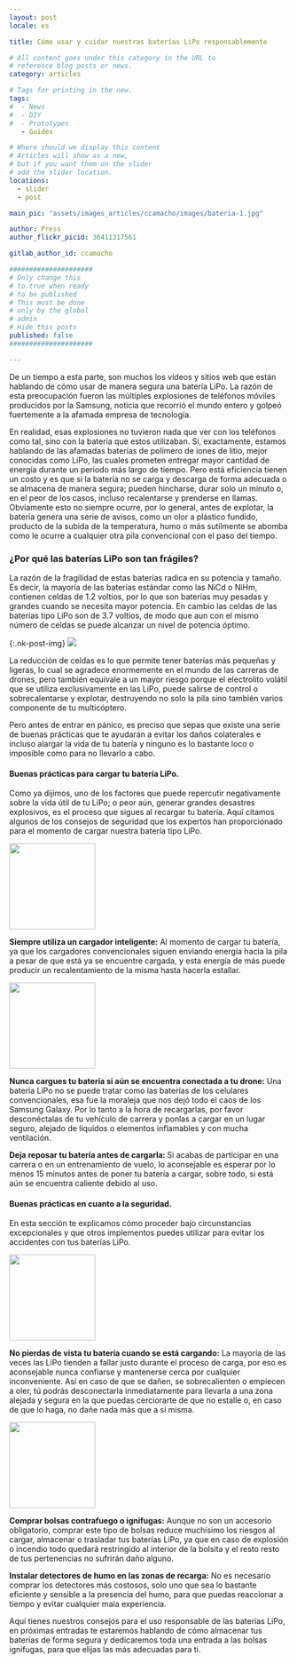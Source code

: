 ```yaml
---
layout: post
locale: es

title: Cómo usar y cuidar nuestras baterías LiPo responsablemente

# All content goes under this category in the URL to
# reference blog posts or news.
category: articles

# Tags for printing in the new.
tags:
#  - News
#  - DIY
#  - Prototypes
   - Guides

# Where should we display this content
# Articles will show as a new,
# but if you want them on the slider
# add the slider location.
locations:
  - slider
  - post

main_pic: "assets/images_articles/ccamacho/images/bateria-1.jpg"

author: Press
author_flickr_picid: 36411317561

gitlab_author_id: ccamacho

#####################
# Only change this
# to true when ready
# to be published
# This must be done
# only by the global
# admin
# Hide this posts
published: false
#####################

---
```


De un tiempo a esta parte, son muchos los vídeos y sitios web que están 
hablando de cómo usar de manera segura una batería LiPo. La razón de esta 
preocupación fueron las múltiples explosiones de teléfonos móviles producidos
por la Samsung, noticia que recorrió el mundo entero y golpeó fuertemente a la
afamada empresa de tecnología.

En realidad, esas explosiones no tuvieron nada que ver con los teléfonos como
tal, sino con la batería que estos utilizaban. Sí, exactamente, estamos 
hablando de las afamadas baterías de polímero de iones de litio, mejor 
conocidas como LiPo, las cuales prometen entregar mayor cantidad de energía
durante un periodo más largo de tiempo. Pero está eficiencia tienen un costo y 
es que si la batería no se carga y descarga de forma adecuada o se almacena de
manera segura; pueden hincharse, durar solo un minuto o, en el peor de los 
casos, incluso recalentarse y prenderse en llamas. Obviamente esto no siempre
ocurre, por lo general, antes de explotar, la batería genera una serie de 
avisos, como un olor a plástico fundido, producto de la subida de la 
temperatura, humo o más sutilmente se abomba como le ocurre a cualquier otra
pila convencional con el paso del tiempo.

### ¿Por qué las baterías LiPo son tan frágiles?

La razón de la fragilidad de estas baterías radica en su potencia y tamaño. Es
decir, la mayoría de las baterías estándar como las NiCd o NiHm, contienen 
celdas de 1.2 voltios, por lo que son baterías muy pesadas y grandes cuando se
necesita mayor potencia. En cambio las celdas de las baterías tipo LiPo son de
3.7 voltios, de modo que aun con el mismo número de celdas se puede alcanzar un
nivel de potencia óptimo. 

{:.nk-post-img}
<img src="/assets/images_articles/{{ page.gitlab_author_id }}/images/bateria-2.jpg">

La reducción de celdas es lo que permite tener baterías más pequeñas y ligeras,
lo cual se agradece enormemente en el mundo de las carreras de drones,
pero también equivale a un mayor riesgo porque el electrolito volátil que se 
utiliza exclusivamente en las LiPo, puede salirse de control o sobrecalentarse
y explotar, destruyendo no solo la pila sino también varios componente de tu
multicóptero.

Pero antes de entrar en pánico, es preciso que sepas que existe una serie de
buenas prácticas que te ayudarán a evitar los daños colaterales e incluso 
alargar la vida de tu batería y ninguno es lo bastante loco o imposible como
para no llevarlo a cabo. 

#### Buenas prácticas para cargar tu batería LiPo.

Como ya dijimos, uno de los factores que puede repercutir negativamente sobre
la vida útil de tu LiPo; o peor aún, generar grandes desastres explosivos, es 
el proceso que sigues al recargar tu batería. Aquí citamos algunos de los 
consejos de seguridad que los expertos han proporcionado para el momento de 
cargar nuestra batería tipo LiPo. 

<div class="nk-post-text mt-0">
    <img style="height: 155px;" class="pull-left mt-0" src="/assets/images_articles/{{ page.gitlab_author_id }}/images/bateria-3.jpg" alt="">
        <p class="text-white">
<strong>Siempre utiliza un cargador inteligente:</strong> Al momento de cargar
tu batería, ya que los cargadores convencionales siguen enviando energía hacia
la pila a pesar de que está ya se encuentre cargada, y esta energía de más 
puede producir un recalentamiento de la misma hasta hacerla estallar. 
</p>
</div>

<div class="nk-post-text mt-0">
    <img style="height: 155px;" class="pull-right mt-0" src="/assets/images_articles/{{ page.gitlab_author_id }}/images/bateria-6.jpg" alt="">
        <p class="text-white">
<strong>Nunca cargues tu batería si aún se encuentra conectada a tu drone:</strong> 
Una batería LiPo no se puede tratar como las baterías de los celulares 
convencionales, esa fue la moraleja que nos dejó todo el caos de los Samsung 
Galaxy. Por lo tanto a la hora de recargarlas, por favor desconéctalas de tu 
vehículo de carrera y ponlas a cargar en un lugar seguro, alejado de líquidos o
elementos inflamables y con mucha ventilación.
</p>
</div>

<strong>Deja reposar tu batería antes de cargarla: </strong> Si acabas de 
participar en una carrera o en un entrenamiento de vuelo, lo aconsejable es
esperar por lo menos 15 minutos antes de poner tu batería a cargar, sobre todo,
si está aún se encuentra caliente debido al uso.

#### Buenas prácticas en cuanto a la seguridad.

En esta sección te explicamos cómo proceder bajo circunstancias excepcionales y
que otros implementos puedes utilizar para evitar los accidentes con tus
baterías LiPo. 

<div class="nk-post-text mt-0">
    <img style="height: 155px;" class="pull-left mt-0" src="/assets/images_articles/{{ page.gitlab_author_id }}/images/bateria-4.jpg" alt="">
        <p class="text-white">
<strong>No pierdas de vista tu batería cuando se está cargando:</strong> 
La mayoría de las veces las LiPo tienden a fallar justo durante el proceso de
carga, por eso es aconsejable nunca confiarse y mantenerse cerca por cualquier
inconveniente. Así en caso de que se dañen, se sobrecalienten o empiecen a oler,
tú podrás desconectarla inmediatamente para llevarla a una zona alejada y 
segura en la que puedas cerciorarte de que no estalle o, en caso de que lo haga,
no dañe nada más que a sí misma.
</p>
</div>

<div class="nk-post-text mt-0">
    <img style="height: 155px;" class="pull-right mt-0" src="/assets/images_articles/{{ page.gitlab_author_id }}/images/bateria-5.jpg" alt="">
        <p class="text-white">
<strong>Comprar bolsas contrafuego o ignifugas:</strong> Aunque no son un 
accesorio obligatorio, comprar este tipo de bolsas reduce muchísimo los riesgos
al cargar, almacenar o trasladar tus baterías LiPo, ya que en caso de explosión
o incendio todo quedará restringido al interior de la bolsita y el resto 
resto de tus pertenencias no sufrirán daño alguno.
</p>
</div>

<strong>Instalar detectores de humo en las zonas de recarga:</strong> No es 
necesario comprar los detectores más costosos, solo uno que sea lo bastante
eficiente y sensible a la presencia del humo, para que puedas reaccionar a 
tiempo y evitar cualquier mala experiencia.

Aquí tienes nuestros consejos para el uso responsable de las baterías LiPo, 
en próximas entradas te estaremos hablando de cómo almacenar tus baterías de 
forma segura y dedicaremos toda una entrada a las bolsas ignifugas, para que 
elijas las más adecuadas para ti. 
